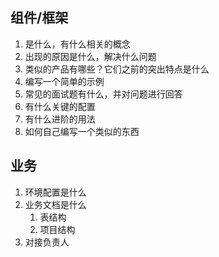## 组件/框架
1. 是什么，有什么相关的概念
2. 出现的原因是什么，解决什么问题
3. 类似的产品有哪些？它们之前的突出特点是什么
4. 编写一个简单的示例
5. 常见的面试题有什么，并对问题进行回答
6. 有什么关键的配置
7. 有什么进阶的用法
8. 如何自己编写一个类似的东西

## 业务
1. 环境配置是什么
2. 业务文档是什么
   1. 表结构
   2. 项目结构
3. 对接负责人